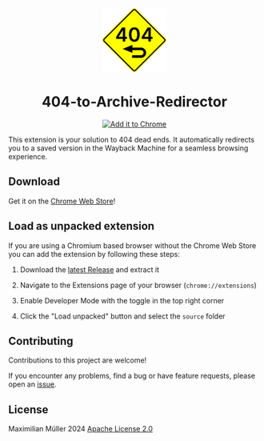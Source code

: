 <div align="center">
<!-- Icon -->
<img src="https://raw.githubusercontent.com/maxmmueller/404-to-Archive-Redirector/main/source/icon/128.png">

<!-- Header -->
<h1>404-to-Archive-Redirector</h1>

<!-- Download badge -->
<a href="https://chromewebstore.google.com/detail/404-redirect/mdolkikeagjmhbdmajaaopjjpcklnelm">
<img src="https://developer.chrome.com/static/docs/webstore/branding/image/206x58-chrome-web-bcb82d15b2486.png" alt="Add it to Chrome" height="40"></a>
<p></p>
</div>


This extension is your solution to 404 dead ends. It automatically redirects you to a saved version in the Wayback Machine for a seamless browsing experience.

## Download
Get it on the [Chrome Web Store](https://chromewebstore.google.com/detail/404-redirect/mdolkikeagjmhbdmajaaopjjpcklnelm)!


## Load as unpacked extension

If you are using a Chromium based browser without the Chrome Web Store you can add the extension by following these steps:

1. Download the [latest Release](https://github.com/maxmmueller/404-to-Archive-Redirector/releases/latest) and extract it


2. Navigate to the Extensions page of your browser (`chrome://extensions`)

3. Enable Developer Mode with the toggle in the top right corner

4. Click the "Load unpacked" button and select the `source` folder 

## Contributing
Contributions to this project are welcome!

If you encounter any problems, find a bug or have feature requests, please open an [issue](https://github.com/maxmmueller/404-to-Archive-Redirector/issues/new).


## License
Maximilian Müller 2024 [Apache License 2.0](LICENSE)
